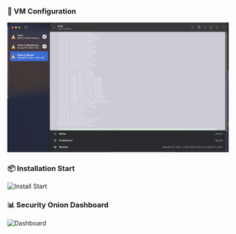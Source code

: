 ### 🔧 VM Configuration
![VM Config](screenshots/vm.png)


### 📦 Installation Start
![Install Start](screenshots/install-start.png)

### 📊 Security Onion Dashboard
![Dashboard](screenshots/dashboard.png)
